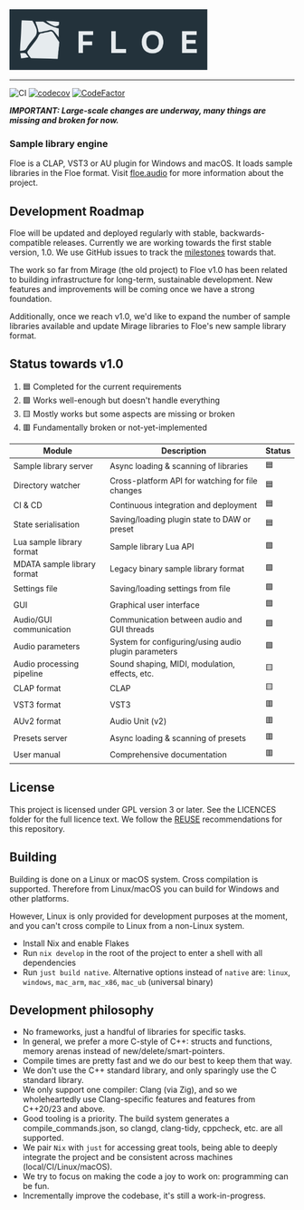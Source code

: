 <!--
SPDX-FileCopyrightText: 2018-2024 Sam Windell
SPDX-License-Identifier: CC0-1.0
-->

<a href="https://floe.audio">
  <picture>
    <source media="(prefers-color-scheme: dark)" srcset="https://raw.githubusercontent.com/Floe-Project/Floe-Logos/HEAD/horizontal_transparent.svg">
    <source media="(prefers-color-scheme: light)" srcset="https://raw.githubusercontent.com/Floe-Project/Floe-Logos/HEAD/horizontal_transparent_dark.svg">
    <img alt="Floe" src="https://raw.githubusercontent.com/Floe-Project/Floe-Logos/HEAD/horizontal_background.svg" width="350" height="auto" style="max-width: 100%;">
  </picture>
</a>

---

![CI](https://github.com/Floe-Project/Floe/actions/workflows/ci.yml/badge.svg)
[![codecov](https://codecov.io/github/Floe-Project/Floe/graph/badge.svg?token=7HEJ7SF75K)](https://codecov.io/github/Floe-Project/Floe)
[![CodeFactor](https://www.codefactor.io/repository/github/floe-project/floe/badge/main)](https://www.codefactor.io/repository/github/floe-project/floe/overview/main)

___IMPORTANT: Large-scale changes are underway, many things are missing and broken for now.___

### Sample library engine
Floe is a CLAP, VST3 or AU plugin for Windows and macOS. It loads sample libraries in the Floe format. Visit [floe.audio](https://floe.audio) for more information about the project.

## Development Roadmap
Floe will be updated and deployed regularly with stable, backwards-compatible releases. Currently we are working towards the first stable version, 1.0. We use GitHub issues to track the [milestones](https://github.com/Floe-Project/Floe/milestones?direction=asc&sort=title&state=open) towards that.

The work so far from Mirage (the old project) to Floe v1.0 has been related to building infrastructure for long-term, sustainable development. New features and improvements will be coming once we have a strong foundation.

Additionally, once we reach v1.0, we'd like to expand the number of sample libraries available and update Mirage libraries to Floe's new sample library format.

## Status towards v1.0
1. 🟦 Completed for the current requirements
2. 🟩 Works well-enough but doesn't handle everything
3. 🟨 Mostly works but some aspects are missing or broken
4. 🟥 Fundamentally broken or not-yet-implemented

| Module                      | Description                                          | Status |
| --------------------------- | ---------------------------------------------------- | ------ |
| Sample library server       | Async loading & scanning of libraries                | 🟦     |
| Directory watcher           | Cross-platform API for watching for file changes     | 🟦     |
| CI & CD                     | Continuous integration and deployment                | 🟦     |
| State serialisation         | Saving/loading plugin state to DAW or preset         | 🟦     |
| Lua sample library format   | Sample library Lua API                               | 🟩     |
| MDATA sample library format | Legacy binary sample library format                  | 🟩     |
| Settings file               | Saving/loading settings from file                    | 🟩     |
| GUI                         | Graphical user interface                             | 🟩     |
| Audio/GUI communication     | Communication between audio and GUI threads          | 🟩     |
| Audio parameters            | System for configuring/using audio plugin parameters | 🟩     |
| Audio processing pipeline   | Sound shaping, MIDI, modulation, effects, etc.       | 🟨     |
| CLAP format                 | CLAP                                                 | 🟨     |
| VST3 format                 | VST3                                                 | 🟥     |
| AUv2 format                 | Audio Unit (v2)                                      | 🟥     |
| Presets server              | Async loading & scanning of presets                  | 🟥     |
| User manual                 | Comprehensive documentation                          | 🟥     |


## License
This project is licensed under GPL version 3 or later. See the LICENCES folder for the full licence text. We follow the [REUSE](https://reuse.software/) recommendations for this repository.

## Building
Building is done on a Linux or macOS system. Cross compilation is supported. Therefore from Linux/macOS you can build for Windows and other platforms. 

However, Linux is only provided for development purposes at the moment, and you can't cross compile to Linux from a non-Linux system.

- Install Nix and enable Flakes
- Run `nix develop` in the root of the project to enter a shell with all dependencies
- Run `just build native`. Alternative options instead of `native` are: `linux`, `windows`, `mac_arm`, `mac_x86`, `mac_ub` (universal binary)

## Development philosophy
- No frameworks, just a handful of libraries for specific tasks.
- In general, we prefer a more C-style of C++: structs and functions, memory arenas instead of new/delete/smart-pointers.
- Compile times are pretty fast and we do our best to keep them that way.
- We don't use the C++ standard library, and only sparingly use the C standard library.
- We only support one compiler: Clang (via Zig), and so we wholeheartedly use Clang-specific features and features from C++20/23 and above.
- Good tooling is a priority. The build system generates a compile_commands.json, so clangd, clang-tidy, cppcheck, etc. are all supported.
- We pair `Nix` with `just` for accessing great tools, being able to deeply integrate the project and be consistent across machines (local/CI/Linux/macOS).
- We try to focus on making the code a joy to work on: programming can be fun.
- Incrementally improve the codebase, it's still a work-in-progress.

